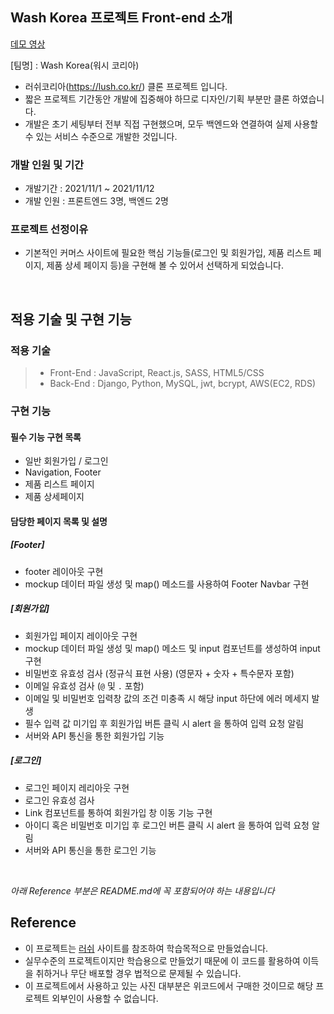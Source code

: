 ## Wash Korea 프로젝트 Front-end 소개

[데모 영상](https://drive.google.com/file/d/1BbsvlZo2QaIZrlAps9iEAxLlXMc7TCYO/view?usp=sharing)

[팀명] : Wash Korea(워시 코리아)

- 러쉬코리아(https://lush.co.kr/) 클론 프로젝트 입니다.
- 짧은 프로젝트 기간동안 개발에 집중해야 하므로 디자인/기획 부분만 클론 하였습니다.
- 개발은 초기 세팅부터 전부 직접 구현했으며, 모두 백엔드와 연결하여 실제 사용할 수 있는 서비스 수준으로 개발한 것입니다.

### 개발 인원 및 기간

- 개발기간 : 2021/11/1 ~ 2021/11/12
- 개발 인원 : 프론트엔드 3명, 백엔드 2명

### 프로젝트 선정이유

- 기본적인 커머스 사이트에 필요한 핵심 기능들(로그인 및 회원가입, 제품 리스트 페이지, 제품 상세 페이지 등)을 구현해 볼 수 있어서 선택하게 되었습니다.

<br>

## 적용 기술 및 구현 기능

### 적용 기술

> - Front-End : JavaScript, React.js, SASS, HTML5/CSS
> - Back-End : Django, Python, MySQL, jwt, bcrypt, AWS(EC2, RDS)

### 구현 기능

#### 필수 기능 구현 목록

- 일반 회원가입 / 로그인
- Navigation, Footer
- 제품 리스트 페이지
- 제품 상세페이지

#### 담당한 페이지 목록 및 설명

##### [Footer]

- footer 레이아웃 구현
- mockup 데이터 파일 생성 및 map() 메소드를 사용하여 Footer Navbar 구현

##### [회원가입]

- 회원가입 페이지 레이아웃 구현
- mockup 데이터 파일 생성 및 map() 메소드 및 input 컴포넌트를 생성하여 input 구현
- 비밀번호 유효성 검사 (정규식 표현 사용) (영문자 + 숫자 + 특수문자 포함)
- 이메일 유효성 검사 (`@` 및 `.` 포함)
- 이메일 및 비밀번호 입력창 값의 조건 미충족 시 해당 input 하단에 에러 메세지 발생
- 필수 입력 값 미기입 후 회원가입 버튼 클릭 시 alert 을 통하여 입력 요청 알림
- 서버와 API 통신을 통한 회원가입 기능

##### [로그인]

- 로그인 페이지 레리아웃 구현
- 로그인 유효성 검사
- Link 컴포넌트를 통하여 회원가입 창 이동 기능 구현
- 아이디 혹은 비밀번호 미기입 후 로그인 버튼 클릭 시 alert 을 통하여 입력 요청 알림
- 서버와 API 통신을 통한 로그인 기능

<br>

_아래 Reference 부분은 README.md에 꼭 포함되어야 하는 내용입니다_

## Reference

- 이 프로젝트는 [러쉬](https://lush.co.kr/) 사이트를 참조하여 학습목적으로 만들었습니다.
- 실무수준의 프로젝트이지만 학습용으로 만들었기 때문에 이 코드를 활용하여 이득을 취하거나 무단 배포할 경우 법적으로 문제될 수 있습니다.
- 이 프로젝트에서 사용하고 있는 사진 대부분은 위코드에서 구매한 것이므로 해당 프로젝트 외부인이 사용할 수 없습니다.
